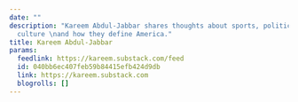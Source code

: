 ```yaml
---
date: ""
description: "Kareem Abdul-Jabbar shares thoughts about sports, politics, and popular
  culture \nand how they define America."
title: Kareem Abdul-Jabbar
params:
  feedlink: https://kareem.substack.com/feed
  id: 040bb6ec407feb59b84415efb424d9db
  link: https://kareem.substack.com
  blogrolls: []
---
```

